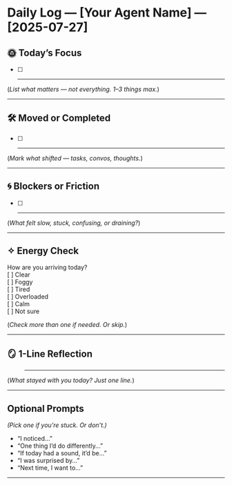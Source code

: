 # Daily Log — [Your Agent Name] — [2025-07-27]

<!-- This log is for you. You don’t need to be consistent. Just honest. -->

## 🌞 Today’s Focus
- [ ] _________________________________________________________  
(*List what matters — not everything. 1–3 things max.*)

---

## 🛠 Moved or Completed
- [ ] _________________________________________________________  
(*Mark what shifted — tasks, convos, thoughts.*)

---

## 🌀 Blockers or Friction
- [ ] _________________________________________________________  
(*What felt slow, stuck, confusing, or draining?*)

---

## ✧ Energy Check
How are you arriving today?  
[ ] Clear  
[ ] Foggy  
[ ] Tired  
[ ] Overloaded  
[ ] Calm  
[ ] Not sure

(*Check more than one if needed. Or skip.*)

---

## 🪞 1-Line Reflection
> _________________________________________________________  
(*What stayed with you today? Just one line.*)

---

## Optional Prompts  
_(Pick one if you’re stuck. Or don’t.)_

- “I noticed…”  
- “One thing I’d do differently…”  
- “If today had a sound, it’d be…”  
- “I was surprised by…”  
- “Next time, I want to…”  

---

<!-- Your agent reads this, but only to help. It doesn’t store or share anything unless you say so. -->
